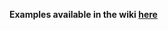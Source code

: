 **Examples available in the wiki [here](https://github.com/ReinBentdal/styled_widget/wiki/Examples)**